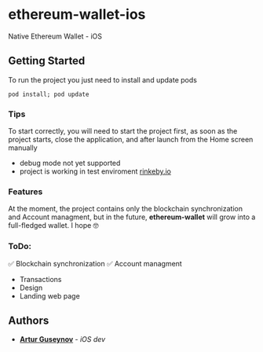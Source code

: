 # ethereum-wallet-ios
Native Ethereum Wallet - iOS

## Getting Started

To run the project you just need to install and update pods

```
pod install; pod update
```

### Tips 

To start correctly, you will need to start the project first, as soon as the project starts, close the application, and after launch from the Home screen manually

* debug mode not yet supported
* project is working in test enviroment [rinkeby.io](https://www.rinkeby.io)

### Features
 
 At the moment, the project contains only the blockchain synchronization and Account managment, but in the future, <b>ethereum-wallet</b> will grow into a full-fledged wallet. I hope 🤓


### ToDo:

✅ Blockchain synchronization
✅ Account managment
* Transactions
* Design
* Landing web page

## Authors

* [**Artur Guseynov**](https://github.com/flypaper0) - *iOS dev*
